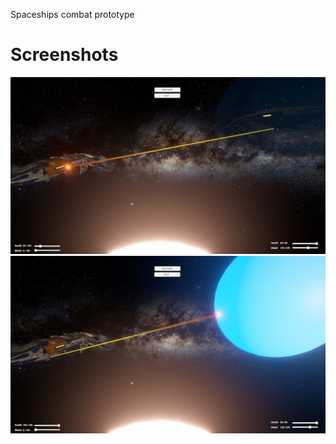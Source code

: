 Spaceships combat prototype

# Screenshots
![Comabat_1](/Combat/Combat_1.jpg)
![Combat_2](/Combat/Combat_2.jpg)
